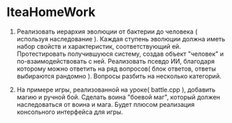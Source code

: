 # IteaHomeWork

1) Реализовать иерархия эволюции от бактерии до человека ( используя наследование ). Каждая ступень эволюции должна иметь набор свойств и характеристик, соответствующий ей. Протестировать получившуюся систему, создав объект "человек" и по-взаимодействовать с ней.
Реализовать псевдо ИИ, благодаря которому можно ответить на ряд вопросов( блок ответов, ответы выбираются рандомно ). Вопросы разбить на несколько категорий.

2) На примере игры, реализованной на уроке( battle.cpp ), добавить магию и ручной бой. Сделать воина "боевой маг", который должен наследоваться от воина и мага. Будет плюсом реализация консольного интерфейса для игры.

